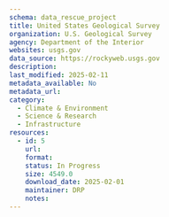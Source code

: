 ```yaml
---
schema: data_rescue_project 
title: United States Geological Survey
organization: U.S. Geological Survey
agency: Department of the Interior
websites: usgs.gov
data_source: https://rockyweb.usgs.gov
description: 
last_modified: 2025-02-11
metadata_available: No
metadata_url: 
category:
  - Climate & Environment 
  - Science & Research 
  - Infrastructure 
resources:
  - id: 5
    url: 
    format: 
    status: In Progress
    size: 4549.0
    download_date: 2025-02-01
    maintainer: DRP
    notes: 
---
```

